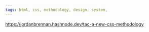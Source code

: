 ```yaml
---
tags: html, css, methodology, design, system, 
---
```

https://jordanbrennan.hashnode.dev/tac-a-new-css-methodology